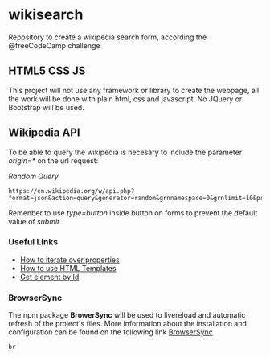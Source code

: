 # wikisearch
Repository to create a wikipedia search form, according the @freeCodeCamp challenge

## HTML5 CSS JS
This project will not use any framework or library to create the webpage, all the work will be done with plain html, css and javascript. No JQuery or Bootstrap will be used.

## Wikipedia API
To be able to query the wikipedia is necesary to include the parameter *origin=\** on the url request:

*Random Query*
```
https://en.wikipedia.org/w/api.php?format=json&action=query&generator=random&grnnamespace=0&grnlimit=10&prop=info|extracts&inprop=url&exintro=true&explaintext=true
```

Remenber to use *type=button* inside button on forms to prevent the default value of _submit_

### Useful Links
- [How to iterate over properties](http://2ality.com/2011/04/iterating-over-arrays-and-objects-in.html)
- [How to use HTML Templates](https://www.w3schools.com/tags/tag_template.asp)
- [Get element by Id](https://developer.mozilla.org/en-US/docs/Web/API/Document/getElementById)

### BrowserSync
The npm package **BrowerSync** will be used to livereload and automatic refresh of the project's files. More information about the installation and configuration can be found on the following link [BrowserSync](https://browsersync.io/)
```
br
```
